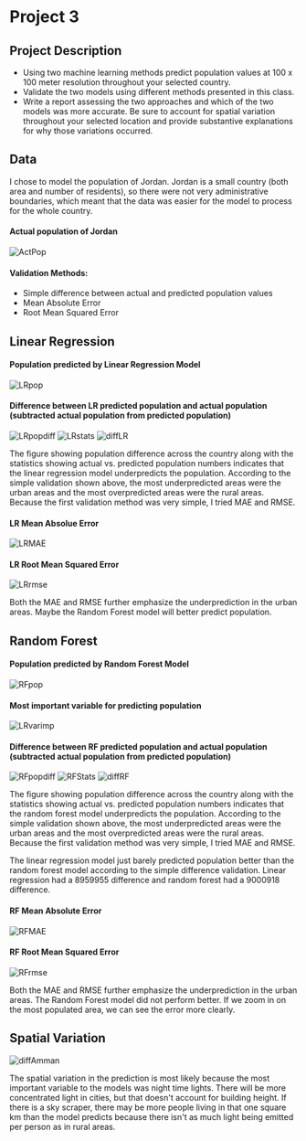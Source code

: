 # Project 3

## Project Description
* Using two machine learning methods predict population values at 100 x 100 meter resolution throughout your selected country.
* Validate the two models using different methods presented in this class.
* Write a report assessing the two approaches and which of the two models was more accurate. Be sure to account for spatial variation throughout your selected location and provide substantive explanations for why those variations occurred.

## Data
I chose to model the population of Jordan. Jordan is a small country (both area and number of residents), so there were not very administrative boundaries, which meant that the data was easier for the model to process for the whole country.

#### Actual population of Jordan
![ActPop](https://sglott.github.io/Data310_workbook/ActPop.png)

#### Validation Methods:
* Simple difference between actual and predicted population values
* Mean Absolute Error
* Root Mean Squared Error

## Linear Regression
#### Population predicted by Linear Regression Model
![LRpop](https://sglott.github.io/Data310_workbook/LR_pop.png)

#### Difference between LR predicted population and actual population (subtracted actual population from predicted population)
![LRpopdiff](https://sglott.github.io/Data310_workbook/LR_popdiff.png)
![LRstats](https://sglott.github.io/Data310_workbook/LRStats.png)
![diffLR](https://sglott.github.io/Data310_workbook/diffLR.png)

The figure showing population difference across the country along with the statistics showing actual vs. predicted population numbers indicates that the linear regression model underpredicts the population. According to the simple validation shown above, the most underpredicted areas were the urban areas and the most overpredicted areas were the rural areas. Because the first validation method was very simple, I tried MAE and RMSE. 

#### LR Mean Absolue Error
![LRMAE](https://sglott.github.io/Data310_workbook/MAELR.png)

#### LR Root Mean Squared Error
![LRrmse](https://sglott.github.io/Data310_workbook/rmseLR.png)

Both the MAE and RMSE further emphasize the underprediction in the urban areas. Maybe the Random Forest model will better predict population. 

## Random Forest
#### Population predicted by Random Forest Model
![RFpop](https://sglott.github.io/Data310_workbook/RFpop.png)

#### Most important variable for predicting population
![LRvarimp](https://sglott.github.io/Data310_workbook/LRvarimp.png)

#### Difference between RF predicted population and actual population (subtracted actual population from predicted population)
![RFpopdiff](https://sglott.github.io/Data310_workbook/RFpopdiff.png)
![RFStats](https://sglott.github.io/Data310_workbook/RFStats.png)
![diffRF](https://sglott.github.io/Data310_workbook/diffRF.png)

The figure showing population difference across the country along with the statistics showing actual vs. predicted population numbers indicates that the random forest model underpredicts the population. According to the simple validation shown above, the most underpredicted areas were the urban areas and the most overpredicted areas were the rural areas. Because the first validation method was very simple, I tried MAE and RMSE. 

The linear regression model just barely predicted population better than the random forest model according to the simple difference validation. Linear regression had a 8959955 difference and random forest had a 9000918 difference.

#### RF Mean Absolute Error
![RFMAE](https://sglott.github.io/Data310_workbook/MAERF.png)

#### RF Root Mean Squared Error
![RFrmse](https://sglott.github.io/Data310_workbook/rmseRF.png)

Both the MAE and RMSE further emphasize the underprediction in the urban areas. The Random Forest model did not perform better. If we zoom in on the most populated area, we can see the error more clearly. 

## Spatial Variation
![diffAmman](https://sglott.github.io/Data310_workbook/diffAmman.png)

The spatial variation in the prediction is most likely because the most important variable to the models was night time lights. There will be more concentrated light in cities, but that doesn't account for building height. If there is a sky scraper, there may be more people living in that one square km than the model predicts because there isn't as much light being emitted per person as in rural areas. 

